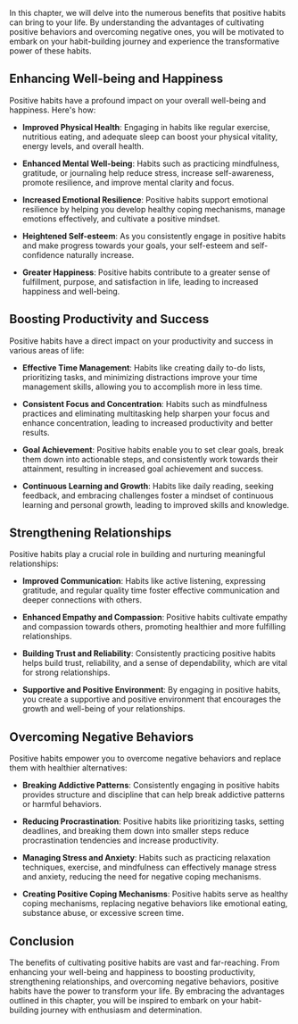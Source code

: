 
In this chapter, we will delve into the numerous benefits that positive habits can bring to your life. By understanding the advantages of cultivating positive behaviors and overcoming negative ones, you will be motivated to embark on your habit-building journey and experience the transformative power of these habits.

## Enhancing Well-being and Happiness

Positive habits have a profound impact on your overall well-being and happiness. Here's how:

- **Improved Physical Health**: Engaging in habits like regular exercise, nutritious eating, and adequate sleep can boost your physical vitality, energy levels, and overall health.
    
- **Enhanced Mental Well-being**: Habits such as practicing mindfulness, gratitude, or journaling help reduce stress, increase self-awareness, promote resilience, and improve mental clarity and focus.
    
- **Increased Emotional Resilience**: Positive habits support emotional resilience by helping you develop healthy coping mechanisms, manage emotions effectively, and cultivate a positive mindset.
    
- **Heightened Self-esteem**: As you consistently engage in positive habits and make progress towards your goals, your self-esteem and self-confidence naturally increase.
    
- **Greater Happiness**: Positive habits contribute to a greater sense of fulfillment, purpose, and satisfaction in life, leading to increased happiness and well-being.
    

## Boosting Productivity and Success

Positive habits have a direct impact on your productivity and success in various areas of life:

- **Effective Time Management**: Habits like creating daily to-do lists, prioritizing tasks, and minimizing distractions improve your time management skills, allowing you to accomplish more in less time.
    
- **Consistent Focus and Concentration**: Habits such as mindfulness practices and eliminating multitasking help sharpen your focus and enhance concentration, leading to increased productivity and better results.
    
- **Goal Achievement**: Positive habits enable you to set clear goals, break them down into actionable steps, and consistently work towards their attainment, resulting in increased goal achievement and success.
    
- **Continuous Learning and Growth**: Habits like daily reading, seeking feedback, and embracing challenges foster a mindset of continuous learning and personal growth, leading to improved skills and knowledge.
    

## Strengthening Relationships

Positive habits play a crucial role in building and nurturing meaningful relationships:

- **Improved Communication**: Habits like active listening, expressing gratitude, and regular quality time foster effective communication and deeper connections with others.
    
- **Enhanced Empathy and Compassion**: Positive habits cultivate empathy and compassion towards others, promoting healthier and more fulfilling relationships.
    
- **Building Trust and Reliability**: Consistently practicing positive habits helps build trust, reliability, and a sense of dependability, which are vital for strong relationships.
    
- **Supportive and Positive Environment**: By engaging in positive habits, you create a supportive and positive environment that encourages the growth and well-being of your relationships.
    

## Overcoming Negative Behaviors

Positive habits empower you to overcome negative behaviors and replace them with healthier alternatives:

- **Breaking Addictive Patterns**: Consistently engaging in positive habits provides structure and discipline that can help break addictive patterns or harmful behaviors.
    
- **Reducing Procrastination**: Positive habits like prioritizing tasks, setting deadlines, and breaking them down into smaller steps reduce procrastination tendencies and increase productivity.
    
- **Managing Stress and Anxiety**: Habits such as practicing relaxation techniques, exercise, and mindfulness can effectively manage stress and anxiety, reducing the need for negative coping mechanisms.
    
- **Creating Positive Coping Mechanisms**: Positive habits serve as healthy coping mechanisms, replacing negative behaviors like emotional eating, substance abuse, or excessive screen time.
    

## Conclusion

The benefits of cultivating positive habits are vast and far-reaching. From enhancing your well-being and happiness to boosting productivity, strengthening relationships, and overcoming negative behaviors, positive habits have the power to transform your life. By embracing the advantages outlined in this chapter, you will be inspired to embark on your habit-building journey with enthusiasm and determination.
